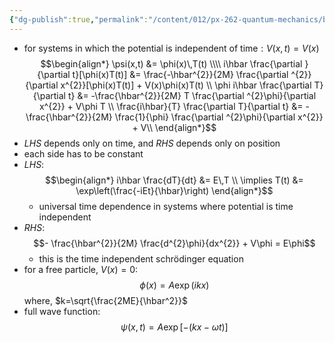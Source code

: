 ```yaml
---
{"dg-publish":true,"permalink":"/content/012/px-262-quantum-mechanics/b-introduction/px-262-b2-time-independent-schroedinger-equation/"}
---
```


- for systems in which the potential is independent of time$:V(x,t)=V(x)$
$$\begin{align*}
	\psi(x,t) &= \phi(x)\,T(t) \\\\
	i\hbar \frac{\partial }{\partial t}[\phi(x)T(t)] &= \frac{-\hbar^{2}}{2M} \frac{\partial ^{2}}{\partial x^{2}}[\phi(x)T(t)] + V(x)\phi(x)T(t) \\
	\phi i\hbar \frac{\partial T}{\partial t} &= -\frac{\hbar^{2}}{2M} T \frac{\partial ^{2}\phi}{\partial x^{2}} + V\phi T \\
	\frac{i\hbar}{T} \frac{\partial T}{\partial t} &= -\frac{\hbar^{2}}{2M} \frac{1}{\phi} \frac{\partial ^{2}\phi}{\partial x^{2}} + V\\
\end{align*}$$
- $LHS$ depends only on time, and $RHS$ depends only on position
- each side has to be constant
- $LHS:$ 
$$\begin{align*}
	i\hbar \frac{dT}{dt} &= E\,T \\
	\implies T(t) &= \exp\left(\frac{-iEt}{\hbar}\right)
\end{align*}$$
	- universal time dependence in systems where potential is time independent
- $RHS:$ 
  $$- \frac{\hbar^{2}}{2M} \frac{d^{2}\phi}{dx^{2}} + V\phi = E\phi$$
	- this is the time independent schrödinger equation
- for a free particle, ${} V(x)=0:$ 
  $$\phi(x) = A\exp(ikx)$$
	where, $k=\sqrt{\frac{2ME}{\hbar^2}}$
- full wave function: 
  $$\psi(x,t) = A\exp[-(kx-\omega t)]$$
